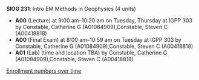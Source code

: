 **SIOG 231**: Intro EM Methods in Geophysics (4 units)

- **A00** (Lecture) at 9:00 am–10:20 am on Tuesday, Thursday at IGPP 303 by Constable, Catherine G (A01084909),Constable, Steven C (A00418818)
- **A00** (Final Exam) at 8:00 am–10:59 am on Tuesday at IGPP 303 by Constable, Catherine G (A01084909),Constable, Steven C (A00418818)
- **A01** (Lab) (time and location TBA) by Constable, Catherine G (A01084909),Constable, Steven C (A00418818)

[Enrollment numbers over time](./SIOG231.tsv)
